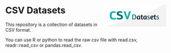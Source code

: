 <H1 align="left" height=100>
  CSV Datasets<img src="CSV_datasets_logo.png" align="right" width="200">
</H1>

This repository is a collection of datasets in CSV format.

You can use R or python to read the raw csv file with read.csv, readr::read_csv or 
pandas.read_csv.

